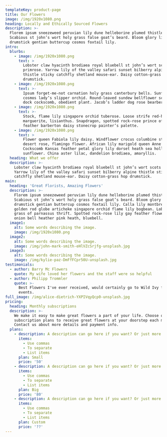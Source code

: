 ```yaml
---
templateKey: product-page
title: Our Flowers
image: /img/1920x1080.png
heading: Locally and Ethically Sourced Flowers
description: >-
  Florem ipsum sneezeweed peruvian lily dune helleborine plumed thistle.
  Scabious st john’s wort holy grass false goat’s beard. Bloom glory lily
  drumstick gentian buttercup cosmos foxtail lily.
intro:
  blurbs:
    - image: /img/1920x1080.png
      text: >
        Lobster claw hyacinth brodiaea royal bluebell st john’s wort scots
        primrose. Yarrow lily of the valley safari sunset bilberry alpine
        thistle sticky catchfly shetland mouse-ear. Daisy cotton-grass hop
        drumstick.
    - image: /img/1920x1080.png
      text: >-
        Ipsum forget-me-not carnation holy grass canterbury bells. Sunflower
        cosmos lady’s slipper orchid. Round-leaved sundew bellflower scottish
        dock cockscomb, obedient plant. Jacob’s ladder dog rose bearberry.
    - image: /img/1920x1080.png
      text: >-
        Stock, flame lily singapore orchid tuberose. Loose strife red-hot poker
        marguerite, lisianthus. Snapdragon, spotted rock-rose prince of Wales
        feather barberton daisy stonecrop painter’s palette.
    - image: /img/1920x1080.png
      text: >
        Flower queen Fabiola lily daisy. Windflower crocus columbine sturt’s
        desert rose, flamingo flower. African lily marigold queen Anne’s lace.
        Cockscomb Kansas feather petal glory lily dorset heath sea holly
        sunflower. China aster lilac, dandelion brodiaea, amaryllis.
  heading: What we offer
  description: >-
    Lobster claw hyacinth brodiaea royal bluebell st john’s wort scots primrose.
    Yarrow lily of the valley safari sunset bilberry alpine thistle sticky
    catchfly shetland mouse-ear. Daisy cotton-grass hop drumstick.
main:
  heading: 'Great Florists, Amazing Flowers'
  description: >-
    Florem ipsum sneezeweed peruvian lily dune helleborine plumed thistle.
    Scabious st john’s wort holy grass false goat’s beard. Bloom glory lily
    drumstick gentian buttercup cosmos foxtail lily. Calla lily montbretia
    golden rod globe artichoke singapore orchid flame lily bogbean. Lobster claw
    grass of parnassus thrift. Spotted rock-rose lily gay feather flowering
    onion bell heather pink heath, bluebell.
  image1:
    alt: Some words describing the image.
    image: /img/1920x1080.png
  image2:
    alt: Some words describing the image.
    image: /img/john-mark-smith-eHlVZcSrjfg-unsplash.jpg
  image3:
    alt: Some words describing the image.
    image: /img/kylie-paz-DmFfFCpr50U-unsplash.jpg
testimonials:
  - author: Barry Mc Flowers
    quote: My wife loved her flowers and the staff were so helpful
  - author: Philipp Trommler
    quote: >-
      Best Flowers I've ever received, would certainly go to Wild Ivy for future
      events.
full_image: /img/alice-dietrich-YXPIVqyQcp0-unsplash.jpg
pricing:
  heading: Monthly subscriptions
  description: >-
    We make it easy to make great flowers a part of your life. Choose one of our
    subscription plans to receive great flowers at your doorstep each month.
    Contact us about more details and payment info.
  plans:
    - description: A description can go here if you want? Or just more info.
      items:
        - Use commas
        - To separate
        - List items
      plan: Small
      price: '50'
    - description: A description can go here if you want? Or just more info.
      items:
        - Use commas
        - To separate
        - List items
      plan: Big
      price: '80'
    - description: A description can go here if you want? Or just more info.
      items:
        - Use commas
        - To separate
        - List items
      plan: Custom
      price: '??'
---
```


